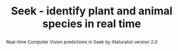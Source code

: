 ---
title: Seek - identify plant and animal species in real time
abstract: Real-time Computer Vision predictions in Seek by iNaturalist version 2.0
sourceUrl: https://www.inaturalist.org/blog/23075-real-time-computer-vision-predictions-in-seek-by-inaturalist-version-2-0

provider:
  name: iNaturalist
  id: inaturalist

topics:
  - AI
  - Computer Vision

images:
  - url: https://66.media.tumblr.com/b97c100fc90b9e0749d748c65ae844eb/tumblr_inline_pph3dwfyWI1ql75n8_1280.jpg
    width: 1280
    height: 853
    title: "Real-time Computer Vision predictions in Seek by iNaturalist version 2.0"
---